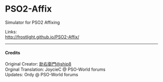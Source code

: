 # PSO2-Affix
Simulator for PSO2 Affixing  

Links:  
http://frostlight.github.io/PSO2-Affix/  

---
#### Credits
Original Creator: [助右衛門@ship8]  
Orginal Translation: JoycieC @ PSO-World forums  
Updates: Ordy @ PSO-World forums  

[助右衛門@ship8]: http://pso2numao.web.fc2.com/dodo/
